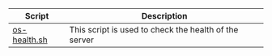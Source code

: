 | Script | Description |
|--|--|
| [os-health.sh](https://github.com/monobilisim/mono.sh/blob/main/system/os-health.sh) | This script is used to check the health of the server |
